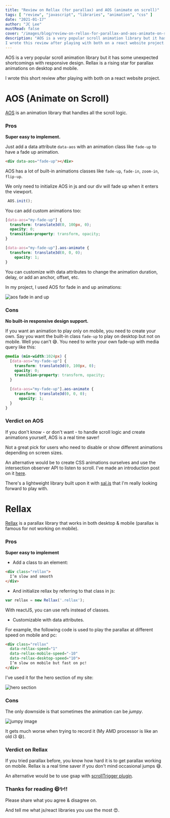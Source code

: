 ```yaml
---
title: "Review on Rellax (for parallax) and AOS (animate on scroll)"
tags: [ "review", "javascript", "libraries", "animation", "css" ]
date: "2021-01-17"
author: "JC Lee"
mustRead: false
cover: "/images/blog/review-on-rellax-for-parallax-and-aos-animate-on-scroll/cover-1.png"
description: "AOS is a very popular scroll animation library but it has some unexpected shortcomings with responsive design. Rellax is a rising star for parallax animations on desktop and mobile.
I wrote this review after playing with both on a react website project."
---
```


AOS is a very popular scroll animation library but it has some unexpected shortcomings with responsive design. Rellax is a rising star for parallax animations on desktop and mobile.

I wrote this short review after playing with both on a react website project.

# AOS (Animate on Scroll)

[AOS](https://michalsnik.github.io/aos) is an animation library that handles all the scroll logic.

### Pros

**Super easy to implement.**

Just add a data attribute `data-aos` with an animation class like `fade-up` to have a fade up animation.

``` html
<div data-aos="fade-up"></div>
```

AOS has a lot of built-in animations classes like `fade-up`, `fade-in`, `zoom-in`, `flip-up`.

We only need to initialize AOS in js and our div will fade up when it enters the viewport.

``` js
 AOS.init();
```

You can add custom animations too:

``` css
[data-aos="my-fade-up"] {
  transform: translate3d(0, 100px, 0);
  opacity: 0;
  transition-property: transform, opacity;
}

[data-aos="my-fade-up"].aos-animate {
  transform: translate3d(0, 0, 0);
    opacity: 1;
}
```

You can customize with data attributes to change the animation duration, delay, or add an anchor, offset, etc.

In my project, I used AOS for fade in and up animations:

![aos fade in and up](/images/blog/review-on-rellax-for-parallax-and-aos-animate-on-scroll/2.gif)

### Cons

**No built-in responsive design support.**

If you want an animation to play only on mobile, you need to create your own. Say you want the built-in class `fade-up` to play on desktop but not on mobile. Well you can't 😅. You need to write your own fade-up with media query like this:

``` css
@media (min-width:1024px) {
  [data-aos="my-fade-up"] {
    transform: translate3d(0, 100px, 0);
    opacity: 0;
    transition-property: transform, opacity;
  }

  [data-aos="my-fade-up"].aos-animate {
    transform: translate3d(0, 0, 0);
      opacity: 1;
  }
}
``` 

### Verdict on AOS

If you don't know - or don't want - to handle scroll logic and create animations yourself, AOS is a real time saver!

Not a great pick for users who need to disable or show different animations depending on screen sizes.

An alternative would be to create CSS animations ourselves and use the intersection observer API to listen to scroll. I've made an introduction post on it [here](/posts/introduction-to-scroll-animations-with-intersection-observer). 

There's a lightweight library built upon it with [sal.js](https://github.com/mciastek/sal) that I'm really looking forward to play with.

# Rellax

[Rellax](https://dixonandmoe.com/rellax/) is a parallax library that works in both desktop & mobile (parallax is famous for not working on mobile).

### Pros

**Super easy to implement**

* Add a class to an element:
``` html
<div class="rellax">
  I’m slow and smooth
</div> 
```

* And initialize rellax by referring to that class in js: 
``` js
var rellax = new Rellax('.rellax'); 
```

With reactJS, you can use refs instead of classes.

* Customizable with data attributes. 

For example, the following code is used to play the parallax at different speed on mobile and pc:
``` html
<div class="rellax" 
  data-rellax-speed="1" 
  data-rellax-mobile-speed="-10"
  data-rellax-desktop-speed="10">
  I’m slow on mobile but fast on pc!
</div> 
```

I've used it for the hero section of my site:

![hero section](/images/blog/review-on-rellax-for-parallax-and-aos-animate-on-scroll/0.gif)

### Cons

The only downside is that sometimes the animation can be *jumpy*.

![jumpy image](/images/blog/review-on-rellax-for-parallax-and-aos-animate-on-scroll/1.gif)

It gets much worse when trying to record it (My AMD processor is like an old i3 😄).

### Verdict on Rellax

If you tried parallax before, you know how hard it is to get parallax working on mobile. Rellax is a real time saver if you don't mind occasional jumps 😅.

An alternative would be to use gsap with [scrollTrigger plugin](https://greensock.com/scrolltrigger).

### Thanks for reading 😄✨!!

Please share what you agree & disagree on.

And tell me what js/react libraries you use the most 😍.